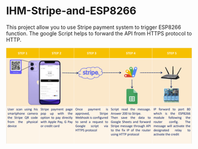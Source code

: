 # IHM-Stripe-and-ESP8266
This project allow you to use Stripe payment system to trigger ESP8266 function. The google Script helps to forward the API from HTTPS protocol to HTTP.

![alt text](https://github.com/MamaxeFinders/IHM-Stripe-and-ESP8266/blob/main/Sequences%20from%20payment%20to%20credit.png?raw=true)
